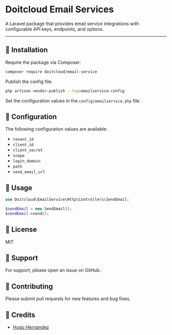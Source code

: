 # Doitcloud Email Services

A Laravel package that provides email service integrations with configurable API keys, endpoints, and options.

---

## 🚀 Installation

Require the package via Composer:

```bash
composer require doitcloud/email-service
```

Publish the config file:

```bash
php artisan vendor:publish --tag=emailservice-config
```

Set the configuration values in the `config/emailservice.php` file.

## 📝 Configuration

The following configuration values are available:

- `tenant_id`
- `client_id`
- `client_secret`
- `scope`
- `login_domain`
- `path`
- `send_email_url`

## 📝 Usage

```php
use Doitcloud\EmailService\Http\Controllers\SendEmail;

$sendEmail = new SendEmail();
$sendEmail->send();
```

## 📝 License

MIT

## 📝 Support

For support, please open an issue on GitHub.

## 📝 Contributing

Please submit pull requests for new features and bug fixes.

## 📝 Credits

- [Hugo Hernandez](https://github.com/hugohernandez)

    